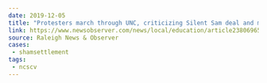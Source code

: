 ```yaml
---
date: 2019-12-05
title: "Protesters march through UNC, criticizing Silent Sam deal and money to Confederate group"
link: https://www.newsobserver.com/news/local/education/article238069654.html
source: Raleigh News & Observer
cases:
 - shamsettlement
tags:
 - ncscv
---
```

